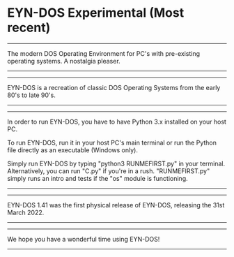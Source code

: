 # EYN-DOS Experimental (Most recent)

---

The modern DOS Operating Environment for PC's with pre-existing operating systems. A nostalgia pleaser.

---
---

EYN-DOS is a recreation of classic DOS Operating Systems from the early 80's to late 90's.

---
---

In order to run EYN-DOS, you have to have Python 3.x installed on your host PC.

To run EYN-DOS, run it in your host PC's main terminal or run the Python file directly as an executable (Windows only).

Simply run EYN-DOS by typing "python3 RUNMEFIRST.py" in your terminal. Alternatively, you can run "C.py" if you're in a rush. "RUNMEFIRST.py" simply runs an intro and tests if the "os" module is functioning.

---
---

EYN-DOS 1.41 was the first physical release of EYN-DOS, releasing the 31st March 2022.

---
---

We hope you have a wonderful time using EYN-DOS!

---
